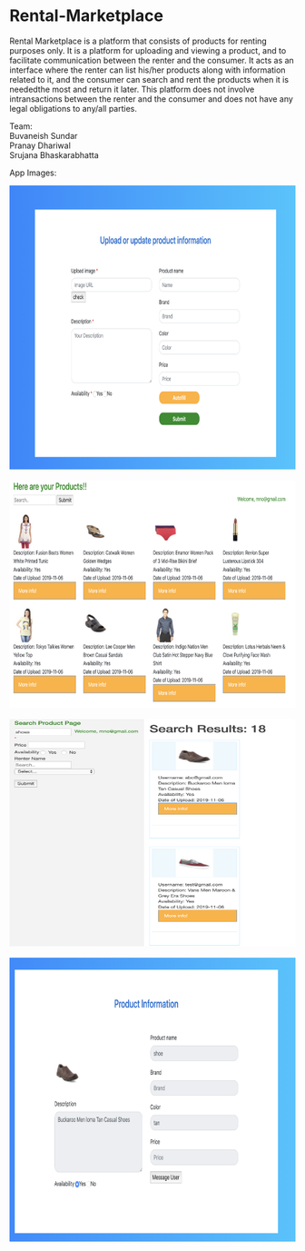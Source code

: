 # Rental-Marketplace

Rental Marketplace is a platform that consists of products for renting purposes only. It is a platform for uploading and viewing a product, and to facilitate communication between the renter and the consumer. It acts as an interface where the renter can list his/her products along with information related to it, and the consumer can search and rent the products when it is neededthe most and return it later. This platform does not involve intransactions between the renter and the consumer and does not have any legal obligations to any/all parties. <br>

Team: <br>
Buvaneish Sundar <br>
Pranay Dhariwal <br>
Srujana Bhaskarabhatta <br>


App Images:

<img src = "a.png" height = 500 width = 700> <br> <br>
<img src = "c.png" height = 400 width = 700> <br> <br>
<img src = "d.png" height = 400 width = 700> <br> <br>
<img src = "e.png" height = 500 width = 700> <br> <br>
